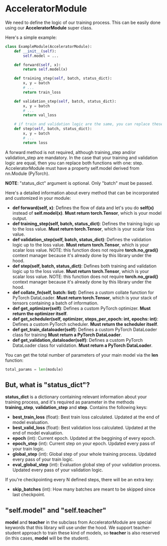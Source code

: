 # AcceleratorModule
We need to define the logic of our training process. This can be easily done using our **AcceleratorModule** super class.

Here's a simple example:
```python
class ExampleModule(AcceleratorModule):
    def __init__(self):
        self.model = ...

    def forward(self, x):
        return self.model(x)

    def training_step(self, batch, status_dict):
        x, y = batch
        # ...
        return train_loss

    def validation_step(self, batch, status_dict):
        x, y = batch
        # ...
        return val_loss

    # if train and validation logic are the same, you can replace these two methods with one:
    def step(self, batch, status_dict):
        x, y = batch
        # ...
        return loss
```

A forward method is not required, although training_step and/or validation_step are mandatory. In the case that your training and validation logic are equal, then you can replace both functions with one: step. AcceleratorModule must have a property self.model derived from nn.Module (PyTorch).

**NOTE**: "status_dict" argument is optional. Only "batch" must be passed.

Here's a detailed information about every method that can be incorporated and customized in your module:
- **def forward(self, x)**: Defines the flow of data and let's you do **self(x)** instead of **self.model(x)**. **Must return torch.Tensor**, which is your model output.
- **def training_step(self, batch, status_dict)**: Defines the training logic up to the loss value. **Must return torch.Tensor**, which is your scalar loss value.
- **def validation_step(self, batch, status_dict)**: Defines the validation logic up to the loss value. **Must return torch.Tensor**, which is your scalar loss value. NOTE: this function does not require **torch.no_grad()** context manager because it's already done by this library under the hood.
- **def step(self, batch, status_dict)**: Defines both training and validation logic up to the loss value. **Must return torch.Tensor**, which is your scalar loss value. NOTE: this function does not require **torch.no_grad()** context manager because it's already done by this library under the hood.
- **def collate_fn(self, batch: list)**: Defines a custom collate function for PyTorch DataLoader. **Must return torch.Tensor**, which is your stack of tensors containing a batch of information.
- **def get_optimizer(self)**: Defines a custom PyTorch optimizer. **Must return the optimizer itself**.
- **def get_scheduler(self, optimizer, steps_per_epoch: int, epochs: int)**: Defines a custom PyTorch scheduler. **Must return the scheduler itself**.
- **def get_train_dataloader(self)**: Defines a custom PyTorch DataLoader class for training **Must return a PyTorch DataLoader**.
- **def get_validation_dataloader(self)**: Defines a custom PyTorch DataLoader class for validation. **Must return a PyTorch DataLoader**.

You can get the total number of parameters of your main model via the **len** function:
```python
total_params = len(module)
```

## But, what is "status_dict"?
**status_dict** is a dictionary containing relevant information about your training process, and it's required as parameter in the methods **training_step**, **validation_step** and **step**. Contains the following keys:
- **best_train_loss** (float): Best train loss calculated. Updated at the end of model evaluation.
- **best_valid_loss** (float): Best validation loss calculated. Updated at the end of model evaluation.
- **epoch** (int): Current epoch. Updated at the beggining of every epoch.
- **epoch_step** (int): Current step on your epoch. Updated every pass of your train logic.
- **global_step** (int): Global step of your whole training process. Updated every pass of your train logic.
- **eval_global_step** (int): Evaluation global step of your validation process. Updated every pass of your validation logic.

If you're checkpointing every N defined steps, there will be an extra key:
- **skip_batches** (int): How many batches are meant to be skipped since last checkpoint.

## "self.model" and "self.teacher"
**model** and **teacher** in the subclass from AcceleratorModule are special keywords that this library will use under the hood. We support teacher-student approach to train these kind of models, so **teacher** is also reserved (in this cases, **model** will be the student).
